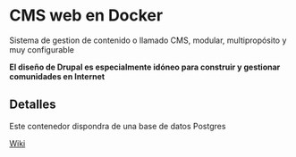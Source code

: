 # CMS web en Docker

Sistema de gestion de contenido o llamado CMS, modular, multipropósito y muy configurable

**El diseño de Drupal es especialmente idóneo para construir y gestionar comunidades en Internet**

## Detalles 

Este contenedor dispondra de una base de datos Postgres

[Wiki](https://es.wikipedia.org/wiki/Drupal)